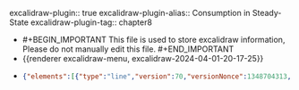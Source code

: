 excalidraw-plugin:: true
excalidraw-plugin-alias:: Consumption in Steady-State
excalidraw-plugin-tag:: chapter8

- #+BEGIN_IMPORTANT
  This file is used to store excalidraw information, Please do not manually edit this file.
  #+END_IMPORTANT
- {{renderer excalidraw-menu, excalidraw-2024-04-01-20-17-25}}
- ```json
  {"elements":[{"type":"line","version":70,"versionNonce":1348704313,"isDeleted":false,"id":"AHTMXU9wkUSZvyQfwAL8w","fillStyle":"solid","strokeWidth":2,"strokeStyle":"solid","roughness":1,"opacity":100,"angle":0,"x":333.8558619160205,"y":105.6893327573687,"strokeColor":"#1e1e1e","backgroundColor":"transparent","width":0,"height":440.9593963623047,"seed":2123977399,"groupIds":[],"frameId":null,"roundness":{"type":2},"boundElements":[],"updated":1711995450706,"link":null,"locked":false,"startBinding":null,"endBinding":null,"lastCommittedPoint":null,"startArrowhead":null,"endArrowhead":null,"points":[[0,0],[0,440.9593963623047]]},{"type":"line","version":134,"versionNonce":479602969,"isDeleted":false,"id":"IwZnLcl4Ya2UswN72DUsK","fillStyle":"solid","strokeWidth":2,"strokeStyle":"solid","roughness":1,"opacity":100,"angle":0,"x":332.3082544941455,"y":548.0216539243609,"strokeColor":"#1e1e1e","backgroundColor":"transparent","width":542.4699401855469,"height":0,"seed":191620055,"groupIds":[],"frameId":null,"roundness":{"type":2},"boundElements":[],"updated":1711995450706,"link":null,"locked":false,"startBinding":null,"endBinding":null,"lastCommittedPoint":null,"startArrowhead":null,"endArrowhead":null,"points":[[0,0],[542.4699401855469,0]]},{"type":"text","version":86,"versionNonce":863800599,"isDeleted":false,"id":"PtVofwHeC_MAQRMRKcDS9","fillStyle":"solid","strokeWidth":2,"strokeStyle":"solid","roughness":1,"opacity":100,"angle":0,"x":830.8388671875,"y":570.8400382995605,"strokeColor":"#1e1e1e","backgroundColor":"transparent","width":211.979736328125,"height":50,"seed":373997367,"groupIds":[],"frameId":null,"roundness":null,"boundElements":[],"updated":1711995491561,"link":null,"locked":false,"fontSize":20,"fontFamily":1,"text":"Steady-state capital\nper worker, k*","textAlign":"left","verticalAlign":"top","containerId":null,"originalText":"Steady-state capital\nper worker, k*","lineHeight":1.25,"baseline":42},{"type":"text","version":62,"versionNonce":128138071,"isDeleted":false,"id":"1Ca_ZNkZ6fooZFC12n-mW","fillStyle":"solid","strokeWidth":2,"strokeStyle":"solid","roughness":1,"opacity":100,"angle":0,"x":182.45570373535156,"y":73.50069808959961,"strokeColor":"#1e1e1e","backgroundColor":"transparent","width":134.4598388671875,"height":75,"seed":787804279,"groupIds":[],"frameId":null,"roundness":null,"boundElements":[],"updated":1711995510894,"link":null,"locked":false,"fontSize":20,"fontFamily":1,"text":"Steady-state\noutput and \ndepreciation","textAlign":"left","verticalAlign":"top","containerId":null,"originalText":"Steady-state\noutput and \ndepreciation","lineHeight":1.25,"baseline":67},{"type":"line","version":57,"versionNonce":1995216985,"isDeleted":false,"id":"2sLOosdujMmTdPMDPFXhD","fillStyle":"solid","strokeWidth":2,"strokeStyle":"solid","roughness":1,"opacity":100,"angle":0,"x":335.353271484375,"y":548.0097770690918,"strokeColor":"#1971c2","backgroundColor":"transparent","width":524.9007568359375,"height":398.1131286621094,"seed":2052540087,"groupIds":[],"frameId":null,"roundness":{"type":2},"boundElements":[],"updated":1711995520596,"link":null,"locked":false,"startBinding":null,"endBinding":null,"lastCommittedPoint":null,"startArrowhead":null,"endArrowhead":null,"points":[[0,0],[524.9007568359375,-398.1131286621094]]},{"type":"text","version":52,"versionNonce":1580691577,"isDeleted":false,"id":"BFjXNPRN-cOp1Lcc1nptr","fillStyle":"solid","strokeWidth":2,"strokeStyle":"solid","roughness":1,"opacity":100,"angle":0,"x":880.7139892578125,"y":110.44733810424805,"strokeColor":"#1971c2","backgroundColor":"transparent","width":162.45982360839844,"height":50,"seed":807605785,"groupIds":[],"frameId":null,"roundness":null,"boundElements":[],"updated":1711995548712,"link":null,"locked":false,"fontSize":20,"fontFamily":1,"text":"Steady-state\ndepreciation, δk*","textAlign":"left","verticalAlign":"top","containerId":null,"originalText":"Steady-state\ndepreciation, δk*","lineHeight":1.25,"baseline":42},{"type":"line","version":295,"versionNonce":377617049,"isDeleted":false,"id":"6o2zVJWMsCJ29CUY8a9s1","fillStyle":"solid","strokeWidth":2,"strokeStyle":"solid","roughness":1,"opacity":100,"angle":0,"x":335.353271484375,"y":548.6437492370605,"strokeColor":"#f08c00","backgroundColor":"transparent","width":555.329833984375,"height":323.30845642089844,"seed":577660473,"groupIds":[],"frameId":null,"roundness":{"type":2},"boundElements":[],"updated":1711995588498,"link":null,"locked":false,"startBinding":null,"endBinding":null,"lastCommittedPoint":null,"startArrowhead":null,"endArrowhead":null,"points":[[0,0],[161.02029418945312,-224.41412353515625],[555.329833984375,-323.30845642089844]]},{"type":"text","version":29,"versionNonce":1422423353,"isDeleted":false,"id":"kH06KhyI-vlN9VpN6nlZz","fillStyle":"solid","strokeWidth":2,"strokeStyle":"solid","roughness":1,"opacity":100,"angle":0,"x":919.6339111328125,"y":226.0012321472168,"strokeColor":"#f08c00","backgroundColor":"transparent","width":134.4598388671875,"height":50,"seed":1313904953,"groupIds":[],"frameId":null,"roundness":null,"boundElements":[],"updated":1711995591176,"link":null,"locked":false,"fontSize":20,"fontFamily":1,"text":"Steady-state\noutput, f(k*)","textAlign":"left","verticalAlign":"top","containerId":null,"originalText":"Steady-state\noutput, f(k*)","lineHeight":1.25,"baseline":42},{"type":"text","version":177,"versionNonce":1248145529,"isDeleted":false,"id":"tlKyCah-Vcm_v35DNlzIv","fillStyle":"solid","strokeWidth":2,"strokeStyle":"solid","roughness":1,"opacity":100,"angle":0,"x":356.8516540527344,"y":49.6522331237793,"strokeColor":"#2f9e44","backgroundColor":"transparent","width":472.97943115234375,"height":50,"seed":346737943,"groupIds":[],"frameId":null,"roundness":null,"boundElements":[],"updated":1711995631646,"link":null,"locked":false,"fontSize":20,"fontFamily":1,"text":"Note: Since we are operating in a steady-state\n      depreciation = investment.","textAlign":"left","verticalAlign":"top","containerId":null,"originalText":"Note: Since we are operating in a steady-state\n      depreciation = investment.","lineHeight":1.25,"baseline":42},{"type":"line","version":98,"versionNonce":661078009,"isDeleted":false,"id":"SDOhvyFbvbnIsHhiaQXyR","fillStyle":"solid","strokeWidth":2,"strokeStyle":"dotted","roughness":1,"opacity":100,"angle":0,"x":488.766357421875,"y":328.66718673706055,"strokeColor":"#1e1e1e","backgroundColor":"transparent","width":5.684341886080802e-14,"height":218.70864868164062,"seed":665084663,"groupIds":[],"frameId":null,"roundness":{"type":2},"boundElements":[],"updated":1711995652482,"link":null,"locked":false,"startBinding":null,"endBinding":null,"lastCommittedPoint":null,"startArrowhead":null,"endArrowhead":null,"points":[[0,0],[-5.684341886080802e-14,218.70864868164062]]},{"type":"text","version":17,"versionNonce":1151101305,"isDeleted":false,"id":"LAe86XMQOroIGL8xq-VDq","fillStyle":"solid","strokeWidth":2,"strokeStyle":"dotted","roughness":1,"opacity":100,"angle":0,"x":459.56353759765625,"y":562.6020622253418,"strokeColor":"#1e1e1e","backgroundColor":"transparent","width":67.7999267578125,"height":25,"seed":1720735161,"groupIds":[],"frameId":null,"roundness":null,"boundElements":[],"updated":1711995661023,"link":null,"locked":false,"fontSize":20,"fontFamily":1,"text":"k* gold","textAlign":"left","verticalAlign":"top","containerId":null,"originalText":"k* gold","lineHeight":1.25,"baseline":17},{"type":"arrow","version":51,"versionNonce":459386935,"isDeleted":false,"id":"495n02QxMdaR0_4u1mXZN","fillStyle":"solid","strokeWidth":2,"strokeStyle":"solid","roughness":1,"opacity":100,"angle":0,"x":335.9872741699219,"y":619.0108451843262,"strokeColor":"#6741d9","backgroundColor":"transparent","width":143.27001953125,"height":2.535736083984375,"seed":1823022905,"groupIds":[],"frameId":null,"roundness":{"type":2},"boundElements":[],"updated":1711995748273,"link":null,"locked":false,"startBinding":{"elementId":"3IVDe47nCeMGIaT-qR7WV","focus":-1.4715297698041105,"gap":13.82281494140625},"endBinding":null,"lastCommittedPoint":null,"startArrowhead":null,"endArrowhead":"arrow","points":[[0,0],[143.27001953125,-2.535736083984375]]},{"type":"text","version":112,"versionNonce":2051838295,"isDeleted":false,"id":"3IVDe47nCeMGIaT-qR7WV","fillStyle":"solid","strokeWidth":2,"strokeStyle":"solid","roughness":1,"opacity":100,"angle":0,"x":268.1249084472656,"y":632.8336601257324,"strokeColor":"#6741d9","backgroundColor":"transparent","width":199.73977661132812,"height":50,"seed":1092464631,"groupIds":[],"frameId":null,"roundness":null,"boundElements":[{"id":"495n02QxMdaR0_4u1mXZN","type":"arrow"}],"updated":1711995748273,"link":null,"locked":false,"fontSize":20,"fontFamily":1,"text":"increases in k*\nincrease consumption","textAlign":"left","verticalAlign":"top","containerId":null,"originalText":"increases in k*\nincrease consumption","lineHeight":1.25,"baseline":42},{"type":"arrow","version":77,"versionNonce":1671732503,"isDeleted":false,"id":"2hJsPwFQdUP-iNJSwNn40","fillStyle":"solid","strokeWidth":2,"strokeStyle":"solid","roughness":1,"opacity":100,"angle":0,"x":644.7151489257812,"y":614.5732536315918,"strokeColor":"#0c8599","backgroundColor":"transparent","width":143.90396118164062,"height":2.5357666015625,"seed":1801850775,"groupIds":[],"frameId":null,"roundness":{"type":2},"boundElements":[],"updated":1711995749454,"link":null,"locked":false,"startBinding":{"elementId":"F70_y-2aAWQpcrvl600Cj","focus":1.3053379257808275,"gap":9.867645263671875},"endBinding":null,"lastCommittedPoint":null,"startArrowhead":null,"endArrowhead":"arrow","points":[[0,0],[-143.90396118164062,2.5357666015625]]},{"type":"text","version":87,"versionNonce":425648695,"isDeleted":false,"id":"F70_y-2aAWQpcrvl600Cj","fillStyle":"solid","strokeWidth":2,"strokeStyle":"solid","roughness":1,"opacity":100,"angle":0,"x":549.732177734375,"y":624.4408988952637,"strokeColor":"#0c8599","backgroundColor":"transparent","width":208.3397674560547,"height":50,"seed":1708723479,"groupIds":[],"frameId":null,"roundness":null,"boundElements":[{"id":"2hJsPwFQdUP-iNJSwNn40","type":"arrow"}],"updated":1711995749454,"link":null,"locked":false,"fontSize":20,"fontFamily":1,"text":"increases in k*\ndecrease consumption","textAlign":"left","verticalAlign":"top","containerId":null,"originalText":"increases in k*\ndecrease consumption","lineHeight":1.25,"baseline":42},{"type":"arrow","version":49,"versionNonce":816915639,"isDeleted":false,"id":"-Gu3zTXRxc0dU3D0FqrnC","fillStyle":"solid","strokeWidth":2,"strokeStyle":"solid","roughness":1,"opacity":100,"angle":0,"x":502.0790710449219,"y":324.8635612755106,"strokeColor":"#1e1e1e","backgroundColor":"transparent","width":0.633941650390625,"height":95.0906982421875,"seed":899301785,"groupIds":[],"frameId":null,"roundness":{"type":2},"boundElements":[],"updated":1711995774752,"link":null,"locked":false,"startBinding":null,"endBinding":null,"lastCommittedPoint":null,"startArrowhead":"arrow","endArrowhead":"arrow","points":[[0,0],[-0.633941650390625,95.0906982421875]]},{"type":"text","version":54,"versionNonce":717014231,"isDeleted":false,"id":"6IAAazHuvDcv4oUTYxD2H","fillStyle":"solid","strokeWidth":2,"strokeStyle":"solid","roughness":1,"opacity":100,"angle":0,"x":473.0096740722656,"y":270.7696129112528,"strokeColor":"#1e1e1e","backgroundColor":"transparent","width":68.09992980957031,"height":25,"seed":1708827383,"groupIds":[],"frameId":null,"roundness":null,"boundElements":[],"updated":1711995783019,"link":null,"locked":false,"fontSize":20,"fontFamily":1,"text":"c* gold","textAlign":"left","verticalAlign":"top","containerId":null,"originalText":"c* gold","lineHeight":1.25,"baseline":17}],"files":{},"appState":{"gridSize":null,"viewBackgroundColor":"#ffffff","zoom":{"value":1},"offsetTop":19.998767852783203,"offsetLeft":0,"scrollX":-87.4835205078125,"scrollY":-101.43007815173132,"viewModeEnabled":false,"zenModeEnabled":false}}
  ```